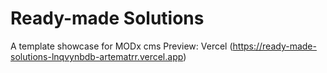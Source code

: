 # Ready-made Solutions

A template showcase for MODx cms
Preview: Vercel (https://ready-made-solutions-lnqvynbdb-artematrr.vercel.app)
